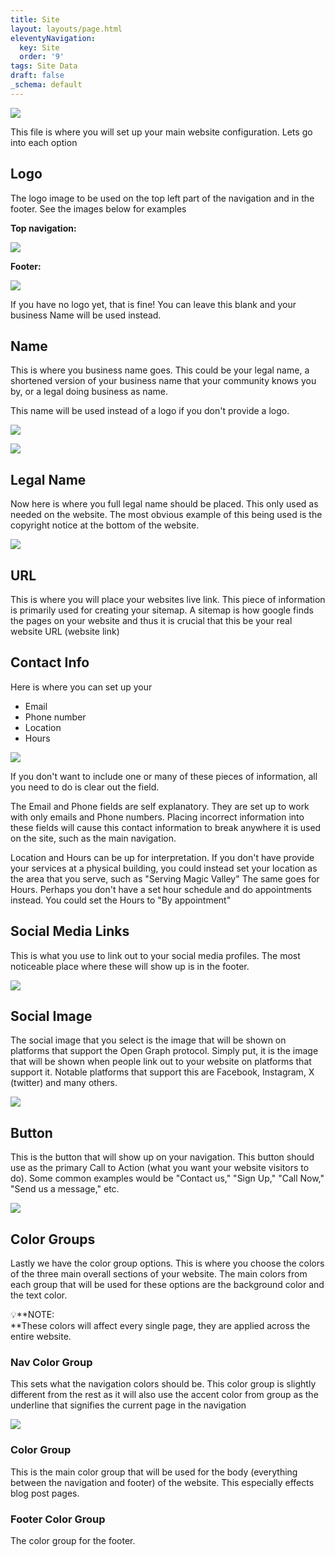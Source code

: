 ```yaml
---
title: Site
layout: layouts/page.html
eleventyNavigation:
  key: Site
  order: '9'
tags: Site Data
draft: false
_schema: default
---
```

![](/assets/images/uploads/image-40.png)

This file is where you will set up your main website configuration. Lets go into each option

## Logo

The logo image to be used on the top left part of the navigation and in the footer. See the images below for examples

**Top navigation:**

![](/assets/images/uploads/image-41.png)

**Footer:**

![](/assets/images/uploads/image-42.png)

If you have no logo yet, that is fine! You can leave this blank and your business Name will be used instead.

## Name

This is where you business name goes. This could be your legal name, a shortened version of your business name that your community knows you by, or a legal doing business as name.

This name will be used instead of a logo if you don't provide a logo.

![](/assets/images/uploads/image-44.png)

![](/assets/images/uploads/image-46.png)

## Legal Name

Now here is where you full legal name should be placed. This only used as needed on the website. The most obvious example of this being used is the copyright notice at the bottom of the website.

![](/assets/images/uploads/image-48.png)

## URL

This is where you will place your websites live link. This piece of information is primarily used for creating your sitemap. A sitemap is how google finds the pages on your website and thus it is crucial that this be your real website URL (website link)

## Contact Info

Here is where you can set up your

* Email
* Phone number
* Location
* Hours

![](/assets/images/uploads/image-50.png)

If you don't want to include one or many of these pieces of information, all you need to do is clear out the field.

The Email and Phone fields are self explanatory. They are set up to work with only emails and Phone numbers. Placing incorrect information into these fields will cause this contact information to break anywhere it is used on the site, such as the main navigation.

Location and Hours can be up for interpretation. If you don't have provide your services at a physical building, you could instead set your location as the area that you serve, such as "Serving Magic Valley" The same goes for Hours. Perhaps you don't have a set hour schedule and do appointments instead. You could set the Hours to "By appointment"

## Social Media Links

This is what you use to link out to your social media profiles. The most noticeable place where these will show up is in the footer.

![](/assets/images/uploads/image-51.png)

## Social Image

The social image that you select is the image that will be shown on platforms that support the Open Graph protocol. Simply put, it is the image that will be shown when people link out to your website on platforms that support it. Notable platforms that support this are Facebook, Instagram, X (twitter) and many others.

![](/assets/images/uploads/image-52.png)

## Button

This is the button that will show up on your navigation. This button should use as the primary Call to Action (what you want your website visitors to do). Some common examples would be "Contact us," "Sign Up," "Call Now," "Send us a message," etc.

![](/assets/images/uploads/image-54.png)

## Color Groups

Lastly we have the color group options. This is where you choose the colors of the three main overall sections of your website. The main colors from each group  that will be used for these options are the background color and the text color.

💡\*\*NOTE:<br>\*\*These colors will affect every single page, they are applied across the entire website.

### Nav Color Group

This sets what the navigation colors should be. This color group is slightly different from the rest as it will also use the accent color from group as the underline that signifies the current page in the navigation

![](/assets/images/uploads/image-55.png)

### Color Group

This is the main color group that will be used for the body (everything between the navigation and footer) of the website. This especially effects blog post pages.

### Footer Color Group

The color group for the footer.